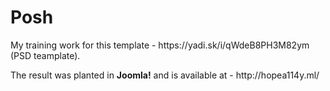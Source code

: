 # Posh
<p>My training work for this template - https://yadi.sk/i/qWdeB8PH3M82ym (PSD teamplate).</p>
<p>The result was planted in <b>Joomla!</b> and is available at - http://hopea114y.ml/</p>
